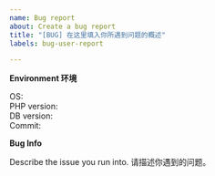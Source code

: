 ```yaml
---
name: Bug report
about: Create a bug report
title: "[BUG] 在这里填入你所遇到问题的概述"
labels: bug-user-report

---
```


**Environment 环境**

OS:    
PHP version:    
DB version:    
Commit:    

**Bug Info**

Describe the issue you run into. 请描述你遇到的问题。
